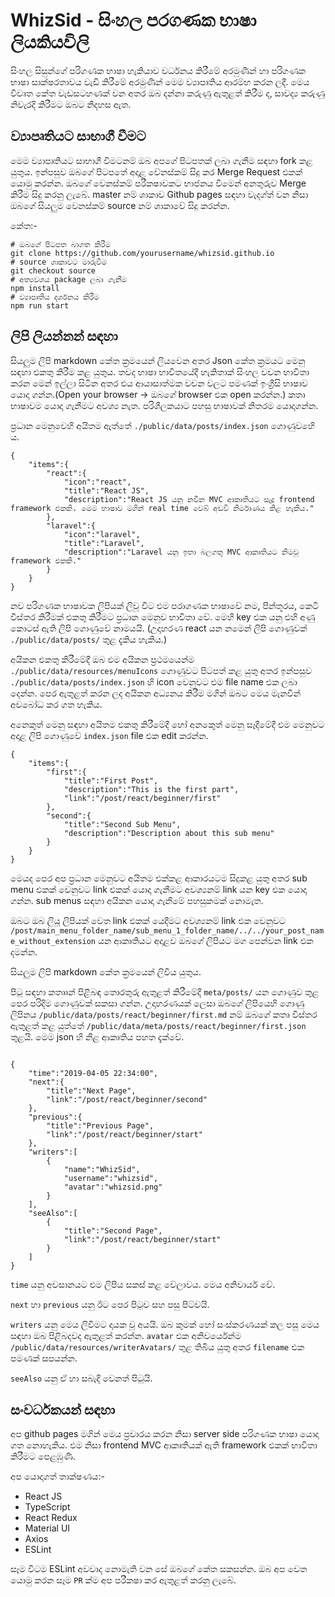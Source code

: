 # WhizSid - සිංහල පරගණක භාෂා ලියකියවිලි

සිංහල සිසුන්ගේ පරිගණක භාෂා හැකියාව වර්ධනය කිරීමේ අරමුණින් හා පරිගණක භාෂා සාක්ෂරතාවය වැඩි කිරීමේ අරමුණින් මෙම ව්‍යාපෘතිය ආරම්භ කරන ලදී. මෙය විවෘත කේත වැඩසටහණක් වන අතර ඔබ දන්නා කරුණු ඇතුළත් කිරීම ද, සාවද්‍ය කරුණු නිවැරදි කිරීමට ඔබට නිදහස ඇත.

## ව්‍යාපෘතියට සාභාගී වීමට

මෙම ව්‍යාපෘතියට සාභාගී වීමටනම් ඔබ අපගේ පිටපතක් ලබා ගැනීම සඳහා fork කළ යුතුය. ඉන්පසුව ඔබගේ පිටපතේ අදාළ වේනස්කම් සිදු කර Merge Request එකක් යොමු කරන්න. ඔබගේ වෙනස්කම් පරීකෂාවකට භාජනය වීමෙන් අනතුරුව Merge කිරීම සිදු කරනු ලැබේ. master නම් ශාකාව Github pages සඳහා වැදග්ත් වන නිසා ඔබගේ සියලුම වෙනස්කම් source නම් ශාකාවේ සිදු කරන්න.

කේත:-
```
# ඔබගේ පිටපත බාගත කිරීම
git clone https://github.com/yourusername/whizsid.github.io
# source ශාකාවට මාරුවීම
git checkout source
# අත්‍යවශය package ලබා ගැනීම
npm install
# ව්‍යාපෘතිය දර්ශනය කිරීම
npm run start
```

## ලිපි ලියන්නන් සඳහා

සියලුම ලිපි markdown කේත ක්‍රමයෙන් ලියවෙන අතර Json කේත ක්‍රමයට මෙනු සඳහා එකතු කිරීම කළ යුතුය. තවද භාෂා භාවිතයේදී හැකිතාක් සිංහල වචන භාවිතා කරන මෙන් ඉල්ලා සිටින අතර එය ආයාසාත්මක වචන වලට පමණක් ඉංග්‍රීසි භාෂාව යොදා ගන්න.(Open your browser -> ඔබගේ  browser එක open කරන්න.) කතෘ භාෂාවම යොදා ගැනීමට අවශ්‍ය නැත. පරිශීලකයාට පහසු භාෂාවක් නිතරම යොදාගන්න.

ප්‍රධාන මෙනුවෙහි අයිතම ඇත්තේ `./public/data/posts/index.json` ගොණුවහෙි ය.
```
{
	"items":{
		"react":{
			"icon":"react",
			"title":"React JS",
			"description":"React JS යනු නවීන MVC ආකෘතියට සැදූ frontend framework එකකි. මෙම භාෂාව මගින් real time වෙබ් අඩවි නිර්මාණය කිළ හැකිය."
		},
		"laravel":{
			"icon":"laravel",
			"title":"Laravel",
			"description":"Laravel යනු ඉතා බලගතු MVC ආකෘතියට නිමවූ framework එකකි."
		}
	}
}
```

නව පරිගණක භාෂාවක ලිපියක් ලිවූ විට එම පරාගණක භාෂාවේ නම, පින්තූරය, කෙටි විස්තර කිරීමක් එකතු කිරීමට ප්‍රධාන මෙනුව භාවිතා වේ. මෙහි key එක යනු එහි අණු කොටස් ඇති ලිපි ගොණුවේ නාමයයි. (උදාහරණ react යන නමෙන් ලිපි ගොණුවක් `./public/data/posts/` තුළ දැකිය හැකිය.)

අයිකන එකතු කිරීමේදී ඔබ එම අයිකන ප්‍රථමයෙන්ම `./public/data/resources/menuIcons` ගොණුවට පිටපත් කළ යුතු අතර ඉන්පසුව `./public/data/posts/index.json` හි icon වෙනුවට එම file name එක ලබා දෙන්න. පෙර ඇතුළත් කරන ලද අයිකන අධ්‍යනය කිරීම මගින් ඔබට මෙය මැනවින් අවබෝධ කර ගත හැකිය.

අනෙකුත් මෙනු සඳහා අයිතම එකතු කිරීමේදී හෝ අනකෙුත් මෙනු සෑදීමේදී එම මෙනුවට අදාළ ලිපි ගොණුවේ `index.json` file එක edit කරන්න.

```
{
	"items":{
		"first":{
			"title":"First Post",
			"description":"This is the first part",
			"link":"/post/react/beginner/first"
		},
		"second":{
			"title":"Second Sub Menu",
			"description":"Description about this sub menu"
		}
	}
}
```

මෙයද පෙර අප ප්‍රධාන මෙනුවට අයිතම එක්කළ ආකාරයටම සිදුකළ යුතු අතර sub menu එකක් වෙනුවට link එකක් යොදා ගැනීමට අවශ්‍යනම් link යන key එක යොදා ගන්න. sub menus සඳහා අයිකන යොදා ගැනීමේ පහසුකමක් නොමැත.

ඔබට ඔබ ලියූ ලිපියක් වෙත link එකක් යෙදීමට අවශ්‍යනම් link එක වෙනුවට `/post/main_menu_folder_name/sub_menu_1_folder_name/../../your_post_name_without_extension` යන ආකෘතියට අදාළව ඔබගේ ලිපියට මග පෙන්වන link එක දමන්න.

සියලුම ලිපි markdown කේත ක්‍රමයෙන් ලිවිය යුතුය.

පිටු සඳහා කතෲන් පිළිබඳ තොරතුරු ඇතුළත් කිරීමේදී `meta/posts/` යන ගොණුව තුළ පෙර පරිදිම ගොණුවක් සකසා ගන්න. උදාහරණයක් ලෙසා ඔබගේ ලිපියෙහි ගොණු ලිපිනය `/public/data/posts/react/beginner/first.md` නම් ඔබගේ කතෘ විස්තර ඇතුළත් කළ යුත්තේ `/public/data/meta/posts/react/beginner/first.json` තුළයි. මෙම json හි නීළ ආකෘතිය පහත දැක්වේ.

```

{
	"time":"2019-04-05 22:34:00",
	"next":{
		"title":"Next Page",
		"link":"/post/react/beginner/second"
	},
	"previous":{
		"title":"Previous Page",
		"link":"/post/react/beginner/start"
	},
	"writers":[
		{
			"name":"WhizSid",
			"username":"whizsid",
			"avatar":"whizsid.png"
		}
	],
	"seeAlso":[
		{
			"title":"Second Page",
			"link":"/post/react/beginner/start"
		}
	]
}

```

`time` යනු අවසානයට එම ලිපිය සකස් කළ වේලාවය. මෙය අනිවාර්ය වේ.

`next`  හා `previous` යනු ඊට පෙර පිටුව සහ පසු පිට්වයි.

`writers` යනු මෙය ලිවීමට දායක වූ අයයි. ඔබ කුමක් හෝ සංස්කරණයක් කල පසු මෙය සඳහා ඔබ පිළිබදවද ඇතුළත් කරන්න. `avatar` එක අනිවර්යෙන්ම `/public/data/resources/writerAvatars/` තුළ තිබිය යුතු අතර `filename` එක පමණක් සපයන්න.

`seeAlso` යනු ඒ හා සබැදි වෙනත් පිටුයි.

## සංවර්ධකයන් සඳහා

අප github pages මගින් මෙය ප්‍රචාරය කරන නිසා server side පරිගණක භාෂා යොදා ගත නොහැකිය. එම නිසා frontend MVC ආකෘතියක් ඇති framework එකක් භාවිතා කිරීමට පෙළඹුණි. 

අප යොදාගත් තාක්ෂණය:-
 - React JS
 - TypeScript 
 - React Redux
 - Material UI
 - Axios
 - ESLint

 සෑම විටම ESLint අවවාද නොමැති වන සේ ඔබගේ කේත සකසන්න. ඔබ අප වෙත යොමු කරන සෑම `PR` ක්ම අප පරීකෂා කර ඇතුළත් කරනු ලැබේ. 